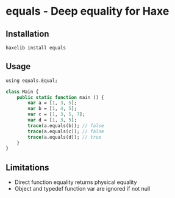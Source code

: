 # equals - Deep equality for Haxe

## Installation

```
haxelib install equals
```

## Usage

```haxe
using equals.Equal;

class Main {
	public static function main () {
		var a = [1, 3, 5];
		var b = [1, 4, 5];
		var c = [1, 3, 5, 7];
		var d = [1, 3, 5];
		trace(a.equals(b)); // false
		trace(a.equals(c)); // false
		trace(a.equals(d)); // true
	}
}
```

## Limitations

- Direct function equality returns physical equality
- Object and typedef function var are ignored if not null
